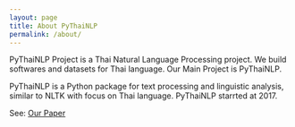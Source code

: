 ```yaml
---
layout: page
title: About PyThaiNLP
permalink: /about/
---
```


PyThaiNLP Project is a Thai Natural Language Processing project. We build softwares and datasets for Thai language. Our Main Project is PyThaiNLP.

PyThaiNLP is a Python package for text processing and linguistic analysis, similar to NLTK with focus on Thai language. PyThaiNLP starrted at 2017.

See: [Our Paper](https://openreview.net/forum?id=6HiK8jSnnB)
